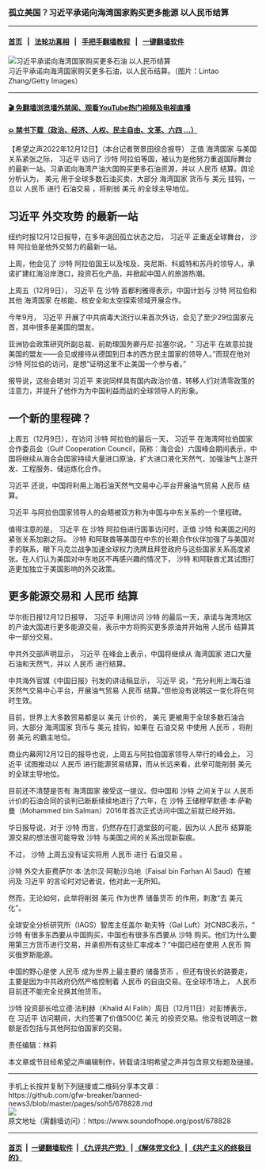 ### 孤立美国？习近平承诺向海湾国家购买更多能源 以人民币结算
------------------------

#### [首页](https://github.com/gfw-breaker/banned-news3/blob/master/README.md) &nbsp;&nbsp;|&nbsp;&nbsp; [法轮功真相](https://github.com/begood0513/basic/blob/master/README.md)  &nbsp;&nbsp;|&nbsp;&nbsp; [手把手翻墙教程](https://github.com/gfw-breaker/guides/wiki)  &nbsp;&nbsp;|&nbsp;&nbsp; [一键翻墙软件](https://github.com/gfw-breaker/nogfw/blob/master/README.md)  



<div><img alt="习近平承诺向海湾国家购买更多石油 以人民币结算" src="https://img.soundofhope.org/2022-12/gettyimages-653715644-1670876443102.jpg"/>
<br/><figcaption class="caption">
 习近平承诺向海湾国家购买更多石油，以人民币结算。（图片：Lintao Zhang/Getty Images）
</figcaption></div><hr/>

#### [ 🎬  免翻墙浏览墙外禁闻、观看YouTube热门视频及电视直播](https://github.com/gfw-breaker/HelloWorld)

#### [ 💥  禁书下载（政治、经济、人权、民主自由、文革、六四 ...）](https://github.com/gfw-breaker/books/blob/master/README.md)

<div><div class="Content__Wrapper sc-1bvya0-0 elmmKw article_body" itemprop="articleBody">
 <div id="post_place_1">
 </div>
 <p class="meta-top">
  <span class="meta">
   【希望之声2022年12月12日】（本台记者贺景田综合报导）
  </span>
  正值
  <ok href="/term/50825">
   海湾国家
  </ok>
  与美国关系紧张之际，
  <ok href="/term/1063">
   习近平
  </ok>
  访问了
  <ok href="/term/9412">
   沙特
  </ok>
  阿拉伯等国，被认为是他努力重返国际舞台的最新一站。习承诺向海湾产油大国购买更多石油资源，并以
  <ok href="/term/1048">
   人民币
  </ok>
  结算。舆论分析认为，
  <ok href="/term/1923">
   美元
  </ok>
  用于全球多数石油买卖，大部分
  <ok href="/term/50825">
   海湾国家
  </ok>
  货币与
  <ok href="/term/1923">
   美元
  </ok>
  挂钩，一旦以
  <ok href="/term/1048">
   人民币
  </ok>
  进行
  <ok href="/term/127807">
   石油交易
  </ok>
  ，将削弱
  <ok href="/term/1923">
   美元
  </ok>
  的全球主导地位。
 </p>
 <h2>
  <strong>
   <ok href="/term/1063">
    习近平
   </ok>
   <ok href="/term/119636">
    外交攻势
   </ok>
   的最新一站
  </strong>
 </h2>
 <p>
  纽约时报12月12日报导，在多年退回孤立状态之后，
  <ok href="/term/1063">
   习近平
  </ok>
  正重返全球舞台，
  <ok href="/term/9412">
   沙特
  </ok>
  阿拉伯是他外交努力的最新一站。
 </p>
 <p>
  上周，他会见了
  <ok href="/term/9412">
   沙特
  </ok>
  阿拉伯国王以及埃及、突尼斯、科威特和苏丹的领导人，承诺扩建红海沿岸港口，投资石化产品，并掀起中国人的旅游热潮。
 </p>
 <p>
  上周五（12月9日），
  <ok href="/term/1063">
   习近平
  </ok>
  在
  <ok href="/term/9412">
   沙特
  </ok>
  首都利雅得表示，中国计划与
  <ok href="/term/9412">
   沙特
  </ok>
  阿拉伯和其他
  <ok href="/term/50825">
   海湾国家
  </ok>
  在核能、核安全和太空探索领域开展合作。
 </p>
 <p>
  今年9月，
  <ok href="/term/1063">
   习近平
  </ok>
  开展了中共病毒大流行以来首次外访，会见了至少29位国家元首，其中很多是美国的盟友。
 </p>
 <p>
  亚洲协会政策研究所副总裁、前助理国务卿丹尼·拉塞尔说，“
  <ok href="/term/1063">
   习近平
  </ok>
  在故意拉拢美国的盟友——会见或接待从德国到日本的西方民主国家的领导人。”而现在他对
  <ok href="/term/9412">
   沙特
  </ok>
  阿拉伯的访问，是想“证明这里不止美国一个参与者。”
 </p>
 <p>
  报导说，这些会晤对
  <ok href="/term/1063">
   习近平
  </ok>
  来说同样具有国内政治价值，转移人们对清零政策的注意力，并提升了他作为为中国利益而战的全球领导人的形象。
 </p>
 <h2>
  <strong>
   一个新的里程碑？
  </strong>
 </h2>
 <p>
  上周五（12月9日），在访问
  <ok href="/term/9412">
   沙特
  </ok>
  阿拉伯的最后一天，
  <ok href="/term/1063">
   习近平
  </ok>
  在海湾阿拉伯国家合作委员会（Gulf Cooperation Council，简称：海合会）六国峰会期间表示，中国将继续从海合会国家持续大量进口原油，扩大进口液化天然气，加强油气上游开发、工程服务、储运炼化合作。
 </p>
 <p>
  <ok href="/term/1063">
   习近平
  </ok>
  还说，中国将利用上海石油天然气交易中心平台开展油气贸易
  <ok href="/term/1048">
   人民币
  </ok>
  结算。
 </p>
 <p>
  <ok href="/term/1063">
   习近平
  </ok>
  与阿拉伯国家领导人的会晤被双方称为中国与中东关系的一个里程碑。
 </p>
 <p>
  值得注意的是，
  <ok href="/term/1063">
   习近平
  </ok>
  在
  <ok href="/term/9412">
   沙特
  </ok>
  阿拉伯进行国事访问时，正值
  <ok href="/term/9412">
   沙特
  </ok>
  和美国之间的紧张关系加剧之际。
  <ok href="/term/9412">
   沙特
  </ok>
  和阿联酋等美国在中东的长期合作伙伴加强了与美国对手的联系，眼下乌克兰战争加速全球权力洗牌且拜登政府与这些国家关系高度紧张。在人们认为美国对中东地区不再感兴趣的情况下，
  <ok href="/term/9412">
   沙特
  </ok>
  和阿联酋尤其试图打造更加独立于美国影响的外交政策。
 </p>
 <h2>
  <strong>
   更多能源交易和
   <ok href="/term/1048">
    人民币
   </ok>
   结算
  </strong>
 </h2>
 <p>
  华尔街日报12月12日报导，
  <ok href="/term/1063">
   习近平
  </ok>
  利用访问
  <ok href="/term/9412">
   沙特
  </ok>
  的最后一天，承诺与海湾地区的产油大国进行更多能源交易，表示中方将购买更多原油并开始用
  <ok href="/term/1048">
   人民币
  </ok>
  结算其中一部分交易。
 </p>
 <p>
  中共外交部声明显示，
  <ok href="/term/1063">
   习近平
  </ok>
  在峰会上表示，中国将继续从
  <ok href="/term/50825">
   海湾国家
  </ok>
  进口大量石油和天然气，并以
  <ok href="/term/1048">
   人民币
  </ok>
  进行结算。
 </p>
 <p>
  中共海外官媒《中国日报》刊发的讲话稿显示，
  <ok href="/term/1063">
   习近平
  </ok>
  说，“充分利用上海石油天然气交易中心平台，开展油气贸易
  <ok href="/term/1048">
   人民币
  </ok>
  结算。”但他没有说明这一变化将在何时生效。
 </p>
 <p>
  目前，世界上大多数贸易都是以
  <ok href="/term/1923">
   美元
  </ok>
  计价的，
  <ok href="/term/1923">
   美元
  </ok>
  更被用于全球多数石油合同，大部分
  <ok href="/term/50825">
   海湾国家
  </ok>
  货币与
  <ok href="/term/1923">
   美元
  </ok>
  挂钩，如果在
  <ok href="/term/127807">
   石油交易
  </ok>
  中使用
  <ok href="/term/1048">
   人民币
  </ok>
  ，将削弱
  <ok href="/term/1923">
   美元
  </ok>
  的霸主地位。
 </p>
 <p>
  商业内幕网12月12日的报导也说，上周五与阿拉伯国家领导人举行的峰会上，
  <ok href="/term/1063">
   习近平
  </ok>
  试图推动以
  <ok href="/term/1048">
   人民币
  </ok>
  进行能源贸易结算，而从长远来看，此举可能削弱
  <ok href="/term/1923">
   美元
  </ok>
  的全球主导地位。
 </p>
 <p>
  目前还不清楚是否有
  <ok href="/term/50825">
   海湾国家
  </ok>
  接受这一提议。但中国和
  <ok href="/term/9412">
   沙特
  </ok>
  之间关于以
  <ok href="/term/1048">
   人民币
  </ok>
  计价的石油合同的谈判已断断续续地进行了六年，在
  <ok href="/term/9412">
   沙特
  </ok>
  王储穆罕默德·本·萨勒曼（Mohammed bin Salman）2016年首次正式访问中国之前就已经开始。
 </p>
 <p>
  华日报导说，对于
  <ok href="/term/9412">
   沙特
  </ok>
  而言，仍然存在打退堂鼓的可能，因为以
  <ok href="/term/1048">
   人民币
  </ok>
  结算能源交易的想法很可能导致
  <ok href="/term/9412">
   沙特
  </ok>
  与美国之间的关系出现新裂痕。
 </p>
 <p>
  不过，
  <ok href="/term/9412">
   沙特
  </ok>
  上周五没有证实将用
  <ok href="/term/1048">
   人民币
  </ok>
  进行
  <ok href="/term/127807">
   石油交易
  </ok>
  。
 </p>
 <p>
  <ok href="/term/9412">
   沙特
  </ok>
  外交大臣费萨尔·本·法尔汉·阿勒沙乌地（Faisal bin Farhan Al Saud）在被问及
  <ok href="/term/1063">
   习近平
  </ok>
  的言论时对记者说，他对此一无所知。
 </p>
 <p>
  然而，无论如何，此举将削弱
  <ok href="/term/1923">
   美元
  </ok>
  作为世界
  <ok href="/term/167186">
   储备货币
  </ok>
  的作用，刺激“去
  <ok href="/term/1923">
   美元
  </ok>
  化”。
 </p>
 <p>
  全球安全分析研究所（IAGS）智库主任盖尔·勒夫特（Gal Luft）对CNBC表示，“
  <ok href="/term/9412">
   沙特
  </ok>
  有很多东西要从中国购买，中国也有很多东西要从
  <ok href="/term/9412">
   沙特
  </ok>
  购买。他们为什么要用第三方货币进行交易，并承担所有这些汇率成本？”中国已经在使用
  <ok href="/term/1048">
   人民币
  </ok>
  购买俄罗斯能源。
 </p>
 <p>
  中国的野心是使
  <ok href="/term/1048">
   人民币
  </ok>
  成为世界上最主要的
  <ok href="/term/167186">
   储备货币
  </ok>
  ，但还有很长的路要走，主要是因为中共政府仍然严格控制着
  <ok href="/term/1048">
   人民币
  </ok>
  的自由交易。在全球市场上，
  <ok href="/term/1048">
   人民币
  </ok>
  目前还不能完全兑换其他货币。
 </p>
 <p>
  <ok href="/term/9412">
   沙特
  </ok>
  投资部长哈立德·法利赫（Khalid Al Falih）周日（12月11日）对彭博表示，在
  <ok href="/term/1063">
   习近平
  </ok>
  访问期间，大约签署了价值500亿
  <ok href="/term/1923">
   美元
  </ok>
  的投资交易。他没有说明这一数额是否包括与其他阿拉伯国家的交易。
 </p>
 <p class="meta-btm">
  责任编辑：林莉
 </p>
 <p class="meta-btm">
  本文章或节目经希望之声编辑制作，转载请注明希望之声并包含原文标题及链接。
 </p>
</div>
</div>
<hr/>
手机上长按并复制下列链接或二维码分享本文章：<br/>
https://github.com/gfw-breaker/banned-news3/blob/master/pages/soh5/678828.md <br/>
<a href='https://github.com/gfw-breaker/banned-news3/blob/master/pages/soh5/678828.md'><img src='https://github.com/gfw-breaker/banned-news3/blob/master/pages/soh5/678828.md.png'/></a> <br/>
原文地址（需翻墙访问）：https://www.soundofhope.org/post/678828


------------------------
#### [首页](https://github.com/gfw-breaker/banned-news3/blob/master/README.md) &nbsp;|&nbsp; [一键翻墙软件](https://github.com/gfw-breaker/nogfw/blob/master/README.md) &nbsp;| [《九评共产党》](https://github.com/gfw-breaker/9ping.md/blob/master/README.md#九评之一评共产党是什么) | [《解体党文化》](https://github.com/gfw-breaker/jtdwh.md/blob/master/README.md) | [《共产主义的终极目的》](https://github.com/gfw-breaker/gczydzjmd.md/blob/master/README.md)


<img src='http://gfw-breaker.win/banned-news3/pages/soh5/678828.md' width='0px' height='0px'/>